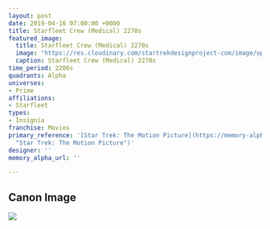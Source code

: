 ```yaml
---
layout: post
date: 2019-04-16 07:00:00 +0000
title: Starfleet Crew (Medical) 2270s
featured_image:
  title: Starfleet Crew (Medical) 2270s
  image: "https://res.cloudinary.com/startrekdesignproject-com/image/upload/v1555443506/StarfleetCrewMedical2270s.png"
  caption: Starfleet Crew (Medical) 2270s
time_period: 2200s
quadrants: Alpha
universes:
- Prime
affiliations:
- Starfleet
types:
- Insignia
franchise: Movies
primary_reference: '[Star Trek: The Motion Picture](https://memory-alpha.fandom.com/wiki/Star_Trek:_The_Motion_Picture
  "Star Trek: The Motion Picture")'
designer: ''
memory_alpha_url: ''

---
```

## Canon Image

![](https://res.cloudinary.com/startrekdesignproject-com/image/upload/v1555443506/StarfleetCrewMedical2270s1.jpg)